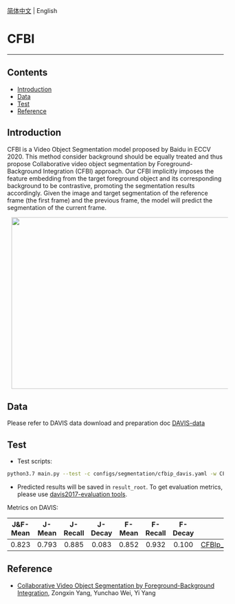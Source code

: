 [简体中文](../../../zh-CN/model_zoo/recognition/cfbi.md) | English

# CFBI

---
## Contents

- [Introduction](#Introduction)
- [Data](#Data)
- [Test](#Test)
- [Reference](#Reference)

## Introduction

CFBI is a Video Object Segmentation model proposed by Baidu in ECCV 2020. This method consider background should be equally treated and thus propose Collaborative video object segmentation by Foreground-Background Integration (CFBI) approach. Our CFBI implicitly imposes the feature embedding from the target foreground object and its corresponding background to be contrastive, promoting the segmentation results accordingly.  Given the image and target segmentation of the reference frame (the first frame) and the previous frame, the model will predict the segmentation of the current frame.

<div align="center">
<img src="../../../images/cfbi.png" height=400 width=600 hspace='10'/> <br />
</div>


## Data

Please refer to DAVIS data download and preparation doc [DAVIS-data](../../dataset/davis.md)


## Test

- Test scripts:

```bash
python3.7 main.py --test -c configs/segmentation/cfbip_davis.yaml -w CFBIp_davis.pdparams
```

- Predicted results will be saved in `result_root`. To get evaluation metrics, please use [davis2017-evaluation tools](https://github.com/davisvideochallenge/davis2017-evaluation).

Metrics on DAVIS:

| J&F-Mean | J-Mean | J-Recall | J-Decay | F-Mean | F-Recall | F-Decay | checkpoints |
| :------: | :-----: | :----: | :----: | :----: | :----: | :----: | :----: |
| 0.823 | 0.793 | 0.885 | 0.083 | 0.852 | 0.932 | 0.100 | [CFBIp_r101_davis.pdparams](https://videotag.bj.bcebos.com/PaddleVideo-release2.2/CFBIp_r101_davis.pdparams) |


## Reference

- [Collaborative Video Object Segmentation by Foreground-Background Integration](https://arxiv.org/abs/2003.08333), Zongxin Yang, Yunchao Wei, Yi Yang
